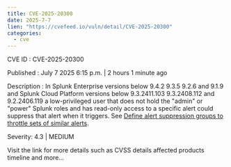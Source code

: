 ```yaml
--- 
title: CVE-2025-20300
date: 2025-7-7
lien: "https://cvefeed.io/vuln/detail/CVE-2025-20300"
categories:
  - cve
---
```


CVE ID : CVE-2025-20300

Published :  July 7
2025
6:15 p.m. | 2 hours
1 minute ago

Description : In Splunk Enterprise versions below 9.4.2
9.3.5
9.2.6
and 9.1.9 and Splunk Cloud Platform versions below 9.3.2411.103
9.3.2408.112
and 9.2.2406.119
a low-privileged user that does not hold the "admin" or "power" Splunk roles
and has read-only access to a specific alert
could suppress that alert when it triggers. See [Define alert suppression groups to throttle sets of similar alerts](https://help.splunk.com/en/splunk-enterprise/alert-and-respond/alerting-manual/9.4/manage-alert-trigger-conditions-and-throttling/define-alert-suppression-groups-to-throttle-sets-of-similar-alerts).

Severity: 4.3 | MEDIUM

Visit the link for more details
such as CVSS details
affected products
timeline
and more...
